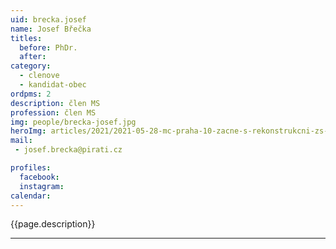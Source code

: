 ```yaml
---
uid: brecka.josef
name: Josef Břečka
titles:
  before: PhDr.
  after:
category:
  - clenove
  - kandidat-obec 
ordpms: 2
description: člen MS
profession: člen MS
img: people/brecka-josef.jpg
heroImg: articles/2021/2021-05-28-mc-praha-10-zacne-s-rekonstrukcni-zs-v-olsinach.jpg
mail:
 - josef.brecka@pirati.cz

profiles:
  facebook: 
  instagram: 
calendar: 
---
```


{{page.description}}



---
